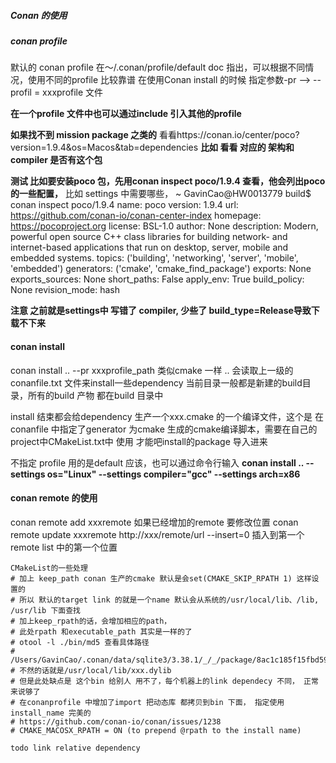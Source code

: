 ##### Conan 的使用

##### conan profile 
默认的 conan profile 在～/.conan/profile/default
doc 指出，可以根据不同情况，使用不同的profile 比较靠谱
在使用Conan install 的时候 指定参数-pr --> --profil = xxxprofile 文件

**在一个profile 文件中也可以通过include 引入其他的profile**

**如果找不到 mission package 之类的**
看看https://conan.io/center/poco?version=1.9.4&os=Macos&tab=dependencies
**比如 看看 对应的 架构和compiler 是否有这个包**

**测试 比如要安装poco 包，先用conan inspect poco/1.9.4 查看，他会列出poco 的一些配置，**
比如 settings 中需要哪些， 
~ GavinCao@HW0013779 build$ conan inspect poco/1.9.4
name: poco
version: 1.9.4
url: https://github.com/conan-io/conan-center-index
homepage: https://pocoproject.org
license: BSL-1.0
author: None
description: Modern, powerful open source C++ class libraries for building network- and internet-based applications that run on desktop, server, mobile and embedded systems.
topics: ('building', 'networking', 'server', 'mobile', 'embedded')
generators: ('cmake', 'cmake_find_package')
exports: None
exports_sources: None
short_paths: False
apply_env: True
build_policy: None
revision_mode: hash

**注意 之前就是settings中 写错了 compiler, 少些了 build_type=Release导致下载不下来**

#### conan install 
conan install .. --pr xxxprofile_path 
类似cmake 一样 .. 会读取上一级的conanfile.txt 文件来install一些dependency
当前目录一般都是新建的build目录，所有的build 产物 都在build 目录中

install 结束都会给dependency 生产一个xxx.cmake 的一个编译文件，这个是
在conanfile 中指定了generator 为cmake 生成的cmake编译脚本，需要在自己的project中CMakeList.txt中 使用 才能吧install的package 导入进来

不指定 profile 用的是default 应该，也可以通过命令行输入
**conan install .. --settings os="Linux" --settings compiler="gcc" --settings arch=x86** 

#### conan remote 的使用
conan remote add xxxremote 
如果已经增加的remote 要修改位置
conan remote update xxxremote http://xxx/remote/url --insert=0 
插入到第一个remote list 中的第一个位置

```
CMakeList的一些处理
# 加上 keep_path conan 生产的cmake 默认是会set(CMAKE_SKIP_RPATH 1) 这样设置的
# 所以 默认的target link 的就是一个name 默认会从系统的/usr/local/lib、/lib, /usr/lib 下面查找
# 加上keep_rpath的话，会增加相应的path， 
# 此处rpath 和executable_path 其实是一样的了
# otool -l ./bin/md5 查看具体路径
# /Users/GavinCao/.conan/data/sqlite3/3.38.1/_/_/package/8ac1c185f15fbd5988e2e83eca9e5a743b194ab6/lib/xxx.dylib
# 不然的话就是/usr/local/lib/xxx.dylib
# 但是此处缺点是 这个bin 给别人 用不了，每个机器上的link dependecy 不同， 正常来说够了
# 在conanprofile 中增加了import 把动态库 都拷贝到bin 下面， 指定使用install_name 完美的
# https://github.com/conan-io/conan/issues/1238
# CMAKE_MACOSX_RPATH = ON (to prepend @rpath to the install name)

todo link relative dependency
```